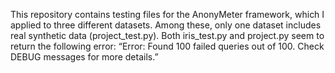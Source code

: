 This repository contains testing files for the AnonyMeter framework, which I applied to three different datasets. Among these, only one dataset includes real synthetic data (project_test.py). Both iris_test.py and project.py seem to return the following error: “Error: Found 100 failed queries out of 100. Check DEBUG messages for more details.”
